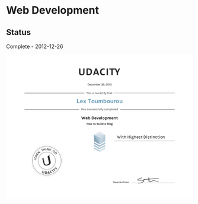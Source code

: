 # Web Development

## Status

Complete - 2012-12-26

<img src="./images/cert_of_completion.jpg"></img>
